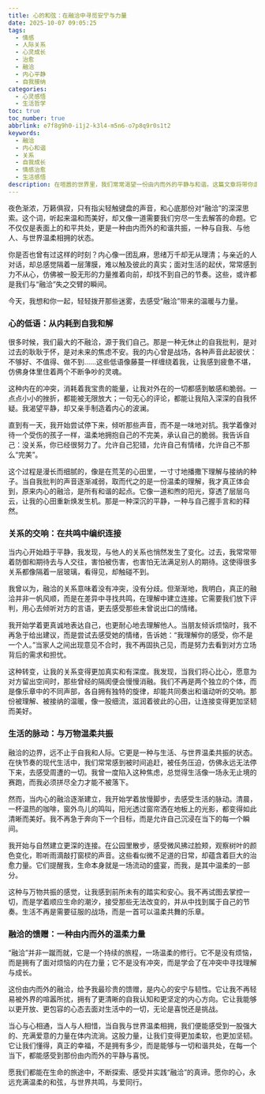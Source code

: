 ```yaml
---
title: 心的和弦：在融洽中寻觅安宁与力量
date: 2025-10-07 09:05:25
tags:
  - 情感
  - 人际关系
  - 心灵成长
  - 治愈
  - 融洽
  - 内心平静
  - 自我接纳
categories:
  - 心灵感悟
  - 生活哲学
toc: true
toc_number: true
abbrlink: e7f8g9h0-i1j2-k3l4-m5n6-o7p8q9r0s1t2
keywords:
  - 融洽
  - 内心和谐
  - 关系
  - 自我成长
  - 情感治愈
  - 生活感悟
description: 在喧嚣的世界里，我们常常渴望一份由内而外的平静与和谐。这篇文章将带你走进“融洽”的深层含义，从自我内耗到与他人、与世界的温柔相拥，感受那份在理解、接纳与爱中生长的力量，寻觅心灵真正的安宁。
---
```


夜色渐浓，万籁俱寂，只有指尖轻触键盘的声音，和心底那份对“融洽”的深深思索。这个词，听起来温和而美好，却又像一道需要我们穷尽一生去解答的命题。它不仅仅是表面上的和平共处，更是一种由内而外的和谐共振，一种与自我、与他人、与世界温柔相拥的状态。

你是否也曾有过这样的时刻？内心像一团乱麻，思绪万千却无从理清；与亲近的人对话，却总感觉隔着一层薄膜，难以触及彼此的真实；面对生活的起伏，常常感到力不从心，仿佛被一股无形的力量推着向前，却找不到自己的节奏。这些，或许都是我们与“融洽”失之交臂的瞬间。

今天，我想和你一起，轻轻拨开那些迷雾，去感受“融洽”带来的温暖与力量。

### 心的低语：从内耗到自我和解

很多时候，我们最大的不融洽，源于我们自己。那是一种无休止的自我批判，是对过去的耿耿于怀，是对未来的焦虑不安。我的内心曾是战场，各种声音此起彼伏：不够好、不值得、做不到……这些低语像藤蔓一样缠绕着我，让我感到疲惫不堪，仿佛身体里住着两个不断争吵的灵魂。

这种内在的冲突，消耗着我宝贵的能量，让我对外在的一切都感到敏感和脆弱。一点点小小的挫折，都能被无限放大；一句无心的评论，都能让我陷入深深的自我怀疑。我渴望平静，却又亲手制造着内心的波澜。

直到有一天，我开始尝试停下来，倾听那些声音，而不是一味地对抗。我学着像对待一个受伤的孩子一样，温柔地拥抱自己的不完美，承认自己的脆弱。我告诉自己：没关系，你已经很努力了。允许自己犯错，允许自己有情绪，允许自己不那么“完美”。

这个过程是漫长而细腻的，像是在荒芜的心田里，一寸寸地播撒下理解与接纳的种子。当自我批判的声音逐渐减弱，取而代之的是一份温柔的理解，我才真正体会到，原来内心的融洽，是所有和谐的起点。它像一道和煦的阳光，穿透了层层乌云，让我的心田重新焕发生机。那是一种深沉的平静，一种与自己握手言和的释然。

### 关系的交响：在共鸣中编织连接

当内心开始趋于平静，我发现，与他人的关系也悄然发生了变化。过去，我常常带着防御和期待去与人交往，害怕被伤害，也害怕无法满足别人的期待。这使得很多关系都像隔着一层玻璃，看得见，却触碰不到。

我曾以为，融洽的关系意味着没有冲突，没有分歧。但渐渐地，我明白，真正的融洽并非一帆风顺，而是在差异中寻找共鸣，在理解中建立连接。它需要我们放下评判，用心去倾听对方的言语，更去感受那些未曾说出口的情绪。

我开始学着更真诚地表达自己，也更耐心地去理解他人。当朋友倾诉烦恼时，我不再急于给出建议，而是尝试去感受她的情绪，告诉她：“我理解你的感受，你不是一个人。”当家人之间出现意见不合时，我不再固执己见，而是努力去看到对方立场背后的需求和担忧。

这种转变，让我的关系变得更加真实和有深度。我发现，当我们将心比心，愿意为对方留出空间时，那些曾经的隔阂便会慢慢消融。我们不再是两个独立的个体，而是像乐章中的不同声部，各自拥有独特的旋律，却能共同奏出和谐动听的交响。那份被理解、被接纳的温暖，像一股细流，滋润着彼此的心田，让连接变得更加坚韧而美好。

### 生活的脉动：与万物温柔共振

融洽的边界，远不止于自我和人际。它更是一种与生活、与世界温柔共振的状态。在快节奏的现代生活中，我们常常感到被时间追赶，被任务压迫，仿佛永远无法停下来，去感受周遭的一切。我曾一度陷入这种焦虑，总觉得生活像一场永无止境的赛跑，而我必须拼尽全力才能不被落下。

然而，当内心的融洽逐渐建立，我开始学着放慢脚步，去感受生活的脉动。清晨，一杯温热的咖啡，窗外鸟儿的鸣叫，阳光透过窗帘洒在地板上的光影，都变得如此清晰而美好。我不再急于奔向下一个目标，而是允许自己沉浸在当下的每一个瞬间。

我开始与自然建立更深的连接。在公园里散步，感受微风拂过脸颊，观察树叶的颜色变化，聆听雨滴敲打窗棂的声音。这些看似微不足道的日常，却蕴含着巨大的治愈力量。它们提醒我，生命本身就是一场流动的盛宴，而我，是其中温柔的一部分。

这种与万物共振的感觉，让我感到前所未有的踏实和安心。我不再试图去掌控一切，而是学着顺应生命的潮汐，接受那些无法改变的，并从中找到属于自己的节奏。生活不再是需要征服的战场，而是一首可以温柔共舞的乐章。

### 融洽的馈赠：一种由内而外的温柔力量

“融洽”并非一蹴而就，它是一个持续的旅程，一场温柔的修行。它不是没有烦恼，而是拥有了面对烦恼的内在力量；它不是没有冲突，而是学会了在冲突中寻找理解与成长。

这份由内而外的融洽，给予我最珍贵的馈赠，是内心的安宁与韧性。它让我不再轻易被外界的喧嚣所扰，拥有了更清晰的自我认知和更坚定的内心方向。它让我能够以更开放、更包容的心态去面对生活中的一切，无论是喜悦还是挑战。

当心与心相通，当人与人相惜，当自我与世界温柔相拥，我们便能感受到一股强大的、充满爱意的力量在体内流淌。这股力量，让我们变得更加柔软，也更加坚韧。它让我们懂得，真正的幸福，不是拥有多少，而是能够与一切和谐共处，在每一个当下，都能感受到那份由内而外的平静与喜悦。

愿我们都能在生命的旅途中，不断探索、感受并实践“融洽”的真谛。愿你的心，永远充满温柔的和弦，与世界共鸣，与爱同行。
